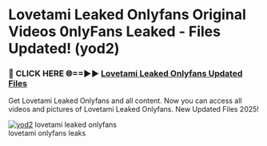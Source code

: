 # Lovetami Leaked Onlyfans Original Videos 0nlyFans Leaked - Files Updated! (yod2)

<h3>🔴 CLICK HERE 🌐==►► <a href="https://tinyurl.com/2jnfzry5" rel="nofollow">Lovetami Leaked Onlyfans Updated Files</a></h3>

Get Lovetami Leaked Onlyfans and all content. Now you can access all videos and pictures of Lovetami Leaked Onlyfans. New Updated Files 2025!

[![yod2](https://i.imgur.com/GyGTBgg.gif)](https://tinyurl.com/2jnfzry5)
lovetami leaked onlyfans<br>
lovetami onlyfans leaks